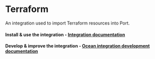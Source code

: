 # Terraform

An integration used to import Terraform resources into Port.

#### Install & use the integration - [Integration documentation](https://docs.getport.io/build-your-software-catalog/sync-data-to-catalog/iac/terraform/terraform)

#### Develop & improve the integration - [Ocean integration development documentation](https://ocean.getport.io/develop-an-integration/)

